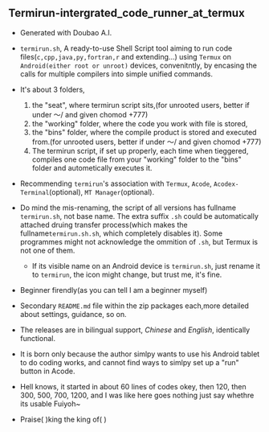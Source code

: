 ## Termirun-intergrated_code_runner_at_termux
- Generated with Doubao A.I.

- `termirun.sh`, A ready-to-use Shell Script tool aiming to run code files(`c,cpp,java,py,fortran,r` and extending...) using `Termux` on `Android(either root or unroot)` devices, convenitntly, by encasing the calls for multiple compilers into simple unified commands.

- It's about 3 folders,  
  1. the "seat", where termirun script sits,(for unrooted users, better if under ～/ and given chomod +777)
  2. the "working" folder, where the code you work with file is stored,
  3. the "bins" folder, where the compile product is stored and executed from.(for unrooted users, better if under ～/ and given chomod +777)
  4. The termirun script, if set up properly, each time when tieggered, compiles one code file from your "working" folder to the "bins" folder and autometically executes it.

- Recommending `termirun`'s association with `Termux`, `Acode`, `Acodex-Terminal`(optional), `MT Manager`(optional).

- Do mind the mis-renaming, the script of all versions has fullname `termirun.sh`, not base name. The extra suffix `.sh` could be automatically attached druing transfer process(which makes the fullname`termirun.sh.sh`, which completely disables it). Some programmes might not acknowledge the ommition of `.sh`, but Termux is not one of them.
  - If its visible name on an Android device is `termirun.sh`, just rename it to `termirun`, the icon might change, but trust me, it's fine.

- Beginner firendly(as you can tell I am a beginner myself)

- Secondary `README.md` file within the zip packages each,more detailed about settings, guidance, so on.
  
- The releases are in bilingual support, *Chinese* and *English*, identically functional.

- It is born only because the author simlpy wants to use his Android tablet to do coding works, and cannot find ways to simlpy set up a "run" button in Acode.

- Hell knows, it started in about 60 lines of codes okey, then 120, then 300, 500, 700, 1200, and I was like here goes nothing just say whethre its usable Fuiyoh~

- Praise( )king the king of( )
